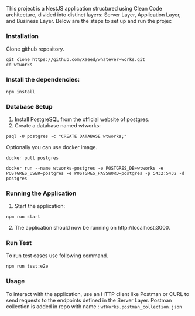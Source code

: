 This project is a NestJS application structured using Clean Code architecture, divided into distinct layers: Server Layer, Application Layer, and Business Layer. Below are the steps to set up and run the projec

### Installation
Clone github repository.
```
git clone https://github.com/Xaeed/whatever-works.git
cd wtworks
```

### Install the dependencies:
```
npm install
```

### Database Setup
1. Install PostgreSQL from the official website of postgres.
2. Create a database named wtworks:
``` 
psql -U postgres -c "CREATE DATABASE wtworks;"
```
Optionally you can use docker image.
```
docker pull postgres

docker run --name wtworks-postgres -e POSTGRES_DB=wtworks -e POSTGRES_USER=postgres -e POSTGRES_PASSWORD=postgres -p 5432:5432 -d postgres

```

### Running the Application
1. Start the application:
```
npm run start
```
2. The application should now be running on http://localhost:3000.


### Run Test
To run test cases use following command.
```
npm run test:e2e
```

### Usage
To interact with the application, use an HTTP client like Postman or CURL to send requests to the endpoints defined in the Server Layer.
Postman collection is added in repo with name : `wtWorks.postman_collection.json`
